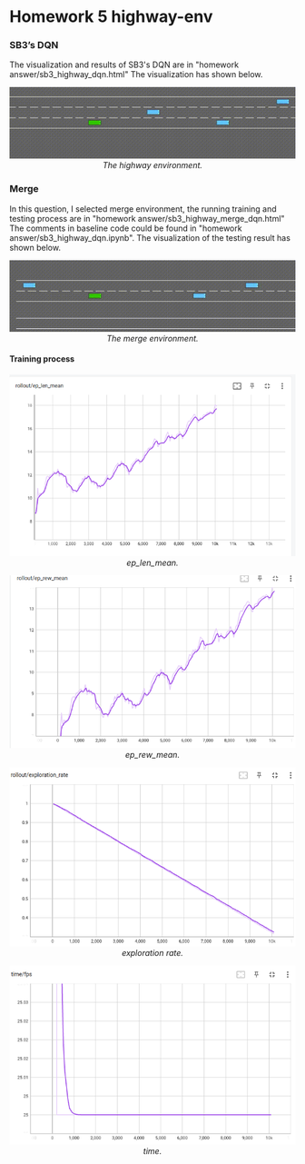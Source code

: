 # Homework 5 highway-env



### SB3’s DQN
The visualization and results of SB3's DQN are in "homework answer/sb3_highway_dqn.html"
The visualization has shown below.
<p align="center">
    <img src="homework_answer/highway.gif?raw=true"><br/>
    <em>The highway environment.</em>
</p>

### Merge

In this question, I selected merge environment, the running training and testing process are in "homework answer/sb3_highway_merge_dqn.html"
The comments in baseline code could be found in "homework answer/sb3_highway_dqn.ipynb".
The visualization of the testing result has shown below.
<p align="center">
    <img src="homework_answer/merge.gif?raw=true"><br/>
    <em>The merge environment.</em>
</p>


#### Training process
<p align="center">
    <img src="homework_answer/ep_len_mean.png?raw=true"><br/>
    <em>ep_len_mean.</em>
</p>
<p align="center">
    <img src="homework_answer/ep_rew_mean.png?raw=true"><br/>
    <em>ep_rew_mean.</em>
</p>
<p align="center">
    <img src="homework_answer/exploration_rate.png?raw=true"><br/>
    <em>exploration rate.</em>
</p>
<p align="center">
    <img src="homework_answer/time_fps.png?raw=true"><br/>
    <em>time.</em>
</p>

